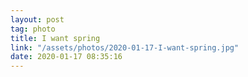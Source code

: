 ```yaml
---
layout: post
tag: photo
title: I want spring
link: "/assets/photos/2020-01-17-I-want-spring.jpg"
date: 2020-01-17 08:35:16
---
```

